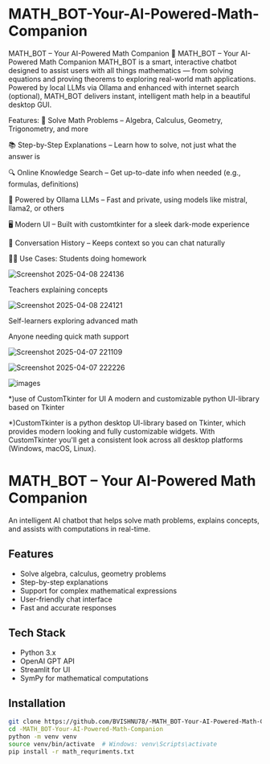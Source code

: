 # MATH_BOT-Your-AI-Powered-Math-Companion
MATH_BOT – Your AI-Powered Math Companion
🤖 MATH_BOT – Your AI-Powered Math Companion
MATH_BOT is a smart, interactive chatbot designed to assist users with all things mathematics — from solving equations and proving theorems to exploring real-world math applications. Powered by local LLMs via Ollama and enhanced with internet search (optional), MATH_BOT delivers instant, intelligent math help in a beautiful desktop GUI.


 Features:
🧮 Solve Math 
Problems – Algebra, Calculus, Geometry, Trigonometry, and more

📚 Step-by-Step Explanations – Learn how to solve, not just what the answer is

🔍 Online Knowledge Search – Get up-to-date info when needed (e.g., formulas, definitions)

🧠 Powered by Ollama LLMs – Fast and private, using models like mistral, llama2, or others

🖥️ Modern UI – Built with customtkinter for a sleek dark-mode experience

🧵 Conversation History – Keeps context so you can chat naturally

🧑‍🏫 Use Cases:
Students doing homework

![Screenshot 2025-04-08 224136](https://github.com/user-attachments/assets/c2e2020e-c7c1-4b33-929f-af0c2c7b610f)

Teachers explaining concepts

![Screenshot 2025-04-08 224121](https://github.com/user-attachments/assets/00a266b1-dc4e-456e-b52f-4ac1c799fa19)

Self-learners exploring advanced math

Anyone needing quick math support


![Screenshot 2025-04-07 221109](https://github.com/user-attachments/assets/1ab0e3b1-ee94-4606-a139-4e324203b699)

![Screenshot 2025-04-07 222226](https://github.com/user-attachments/assets/1b9d3bbe-f584-423a-9474-32396f90e152)

![images](https://github.com/user-attachments/assets/e683daba-cc9d-45b3-b3da-318eea6927a9)


*)use of CustomTkinter for UI A modern and customizable python UI-library based on Tkinter

*)CustomTkinter is a python desktop UI-library based on Tkinter, which provides modern looking and fully customizable widgets. With CustomTkinter you'll get a consistent look across all desktop platforms (Windows, macOS, Linux).

# MATH_BOT – Your AI-Powered Math Companion

An intelligent AI chatbot that helps solve math problems, explains concepts, and assists with computations in real-time.

## Features

- Solve algebra, calculus, geometry problems  
- Step-by-step explanations  
- Support for complex mathematical expressions  
- User-friendly chat interface  
- Fast and accurate responses  

## Tech Stack

- Python 3.x  
- OpenAI GPT API  
- Streamlit for UI  
- SymPy for mathematical computations  

## Installation

```bash
git clone https://github.com/BVISHNU78/-MATH_BOT-Your-AI-Powered-Math-Companion.git
cd -MATH_BOT-Your-AI-Powered-Math-Companion
python -m venv venv
source venv/bin/activate  # Windows: venv\Scripts\activate
pip install -r math_requriments.txt
